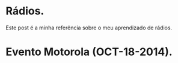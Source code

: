 # Rádios.

Este post é a minha referência sobre o meu aprendizado de rádios.

# Evento Motorola (OCT-18-2014).
